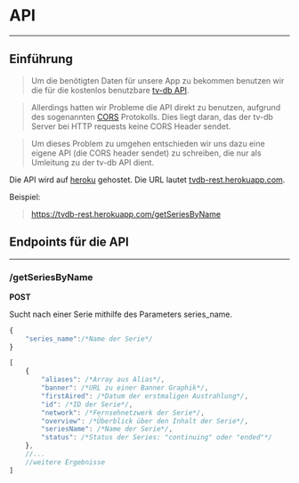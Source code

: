 # API

---

## Einführung

> Um die benötigten Daten für unsere App zu bekommen benutzen wir die für die kostenlos benutzbare [tv-db API](https://api.thetvdb.com/swagger). 

> Allerdings hatten wir Probleme die API direkt zu benutzen, aufgrund des sogenannten [CORS](https://de.wikipedia.org/wiki/Cross-Origin_Resource_Sharing) Protokolls. 
> Dies liegt daran, das der tv-db Server bei  HTTP requests keine CORS Header sendet.

> Um dieses Problem zu umgehen entschieden wir uns dazu eine eigene API (die CORS header sendet) zu schreiben, die nur als Umleitung zu der tv-db API dient.

Die API wird auf [heroku](https://heroku.com) gehostet. Die URL lautet [tvdb-rest.herokuapp.com](https://tvdb-rest.herokuapp.com/).

Beispiel:

> https://tvdb-rest.herokuapp.com/getSeriesByName

## Endpoints für die API

***

### /getSeriesByName


**POST**

Sucht nach einer Serie mithilfe des Parameters series_name.

```javascript
{
    "series_name":/*Name der Serie*/
}
```

```javascript
[
    {
        "aliases": /*Array aus Alias*/,
        "banner": /*URL zu einer Banner Graphik*/,
        "firstAired": /*Datum der erstmaligen Austrahlung*/,
        "id": /*ID der Serie*/,
        "network": /*Fernsehnetzwerk der Serie*/,
        "overview": /*Überblick über den Inhalt der Serie*/,
        "seriesName": /*Name der Serie*/,
        "status": /*Status der Series: "continuing" oder "ended"*/
    },
    //...
    //weitere Ergebnisse
]
```








